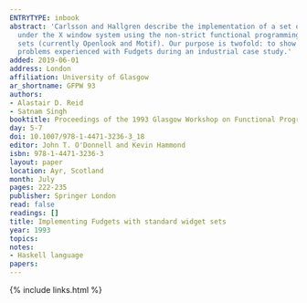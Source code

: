 ```yaml
---
ENTRYTYPE: inbook
abstract: 'Carlsson and Hallgren describe the implementation of a set of "functional widgets" (Fudgets): components for programming graphical user interfaces
  under the X window system using the non-strict functional programming language Haskell. We describe an alternative implementation based on existing widget
  sets (currently Openlook and Motif). Our purpose is twofold: to show that the Fudgets approach can be applied to existing widget sets; and to discuss
  problems experienced with Fudgets during an industrial case study.'
added: 2019-06-01
address: London
affiliation: University of Glasgow
ar_shortname: GFPW 93
authors:
- Alastair D. Reid
- Satnam Singh
booktitle: Proceedings of the 1993 Glasgow Workshop on Functional Programming
day: 5-7
doi: 10.1007/978-1-4471-3236-3_18
editor: John T. O'Donnell and Kevin Hammond
isbn: 978-1-4471-3236-3
layout: paper
location: Ayr, Scotland
month: July
pages: 222-235
publisher: Springer London
read: false
readings: []
title: Implementing Fudgets with standard widget sets
year: 1993
topics:
notes:
- Haskell language
papers:
---
```


{% include links.html %}
